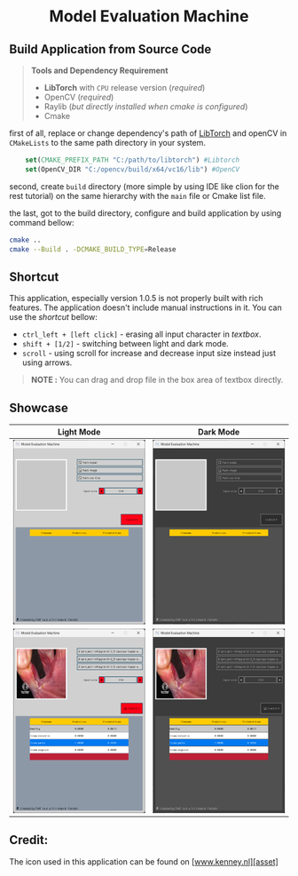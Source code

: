 <div align="center"> 
    <h1>Model Evaluation Machine</h1>
</div>

## Build Application from Source Code

> **Tools and Dependency Requirement**
> 
> - **LibTorch** with `CPU` release version (_required_)
> - OpenCV (_required_)
> - Raylib (*but directly installed when cmake is configured*)
> - Cmake

first of all, replace or change dependency's path of [LibTorch][pytorch] and openCV in `CMakeLists` to the same path directory in your system.
```cmake
    set(CMAKE_PREFIX_PATH "C:/path/to/libtorch") #Libtorch
    set(OpenCV_DIR "C:/opencv/build/x64/vc16/lib") #OpenCV
```
second, create `build` directory (more simple by using IDE like clion for the rest tutorial) on the same hierarchy with the `main` file or Cmake list file.

the last, got to the build directory, configure and build application by using command bellow:

```bash
cmake ..
cmake --Build . -DCMAKE_BUILD_TYPE=Release
```

[pytorch]: https://pytorch.org/get-started/locally/



## Shortcut 

This application, especially version 1.0.5 is not properly built with rich features. 
The application doesn't include manual instructions in it. You can use the *shortcut* bellow:
- `ctrl_left + [left click]` - erasing all input character in *textbox*.
- `shift + [1/2]` - switching between light and dark mode.
- `scroll` - using scroll for increase and decrease input size instead just using arrows.

> **NOTE :**
> You can drag and drop file in the box area of textbox directly.




## Showcase 
|               Light Mode                |                Dark Mode                |
|:---------------------------------------:|:---------------------------------------:|
|     ![image1](image/ligh-mode.png)      |     ![image2](image/dark-mode.png)      |
|  ![image3](image/classification-2.png)  |  ![image4](image/classification-1.png)  |


## Credit:

The icon used in this application can be found on [www.kenney.nl][asset]

[asset]: https://www.kenney.nl/assets